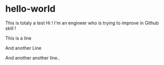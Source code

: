 # hello-world
This is totaly a test
Hi ! I'm an engineer who is trying to improve in Github skill !

This is a line 

And another Line

And another another line..
